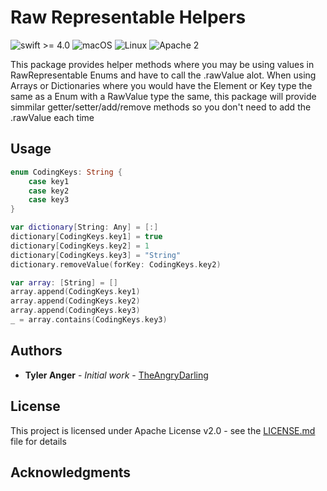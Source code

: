 # Raw Representable Helpers
![swift >= 4.0](https://img.shields.io/badge/swift-%3E%3D4.0-brightgreen.svg)
![macOS](https://img.shields.io/badge/os-macOS-green.svg?style=flat)
![Linux](https://img.shields.io/badge/os-linux-green.svg?style=flat)
![Apache 2](https://img.shields.io/badge/license-Apache2-blue.svg?style=flat)

This package provides helper methods where you may be using values in RawRepresentable Enums and have to call the .rawValue alot.
When using Arrays or Dictionaries where you would have the Element or Key type the same as a Enum with a RawValue type the same, this package will provide simmilar getter/setter/add/remove methods so you don't need to add the .rawValue each time

## Usage
```Swift
enum CodingKeys: String {
    case key1
    case key2
    case key3
}

var dictionary[String: Any] = [:]
dictionary[CodingKeys.key1] = true
dictionary[CodingKeys.key2] = 1
dictionary[CodingKeys.key3] = "String"
dictionary.removeValue(forKey: CodingKeys.key2)

var array: [String] = []
array.append(CodingKeys.key1)
array.append(CodingKeys.key2)
array.append(CodingKeys.key3)
_ = array.contains(CodingKeys.key3)


```

## Authors

* **Tyler Anger** - *Initial work* - [TheAngryDarling](https://github.com/TheAngryDarling)

## License

This project is licensed under Apache License v2.0 - see the [LICENSE.md](LICENSE.md) file for details

## Acknowledgments
